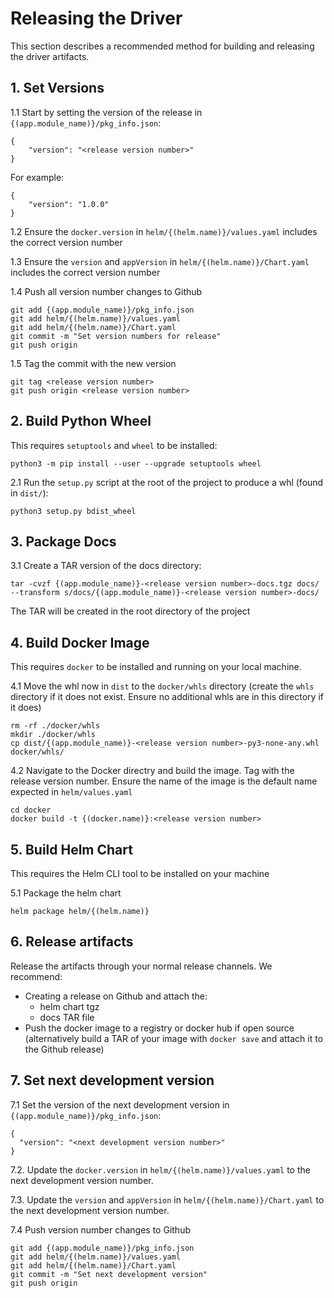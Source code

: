 # Releasing the Driver

This section describes a recommended method for building and releasing the driver artifacts. 

## 1. Set Versions

1.1 Start by setting the version of the release in `{(app.module_name)}/pkg_info.json`:

```
{
    "version": "<release version number>"
}
```

For example:

```
{
    "version": "1.0.0"
}
```

1.2 Ensure the `docker.version` in `helm/{(helm.name)}/values.yaml` includes the correct version number

1.3 Ensure the `version` and `appVersion` in `helm/{(helm.name)}/Chart.yaml` includes the correct version number

1.4 Push all version number changes to Github

```
git add {(app.module_name)}/pkg_info.json
git add helm/{(helm.name)}/values.yaml
git add helm/{(helm.name)}/Chart.yaml
git commit -m "Set version numbers for release"
git push origin
```

1.5 Tag the commit with the new version 

```
git tag <release version number>
git push origin <release version number>
```

## 2. Build Python Wheel

This requires `setuptools` and `wheel` to be installed:

```
python3 -m pip install --user --upgrade setuptools wheel
```

2.1 Run the `setup.py` script at the root of the project to produce a whl (found in `dist/`):

```
python3 setup.py bdist_wheel
```

## 3. Package Docs

3.1 Create a TAR version of the docs directory:

```
tar -cvzf {(app.module_name)}-<release version number>-docs.tgz docs/ --transform s/docs/{(app.module_name)}-<release version number>-docs/
```

The TAR will be created in the root directory of the project

## 4. Build Docker Image

This requires `docker` to be installed and running on your local machine.

4.1 Move the whl now in `dist` to the `docker/whls` directory (create the `whls` directory if it does not exist. Ensure no additional whls are in this directory if it does)

```
rm -rf ./docker/whls
mkdir ./docker/whls
cp dist/{(app.module_name)}-<release version number>-py3-none-any.whl docker/whls/
```

4.2 Navigate to the Docker directry and build the image. Tag with the release version number. Ensure the name of the image is the default name expected in `helm/values.yaml`

```
cd docker
docker build -t {(docker.name)}:<release version number>
```

## 5. Build Helm Chart

This requires the Helm CLI tool to be installed on your machine

5.1 Package the helm chart

```
helm package helm/{(helm.name)}
```

## 6. Release artifacts

Release the artifacts through your normal release channels. We recommend:

- Creating a release on Github and attach the:
    - helm chart tgz
    - docs TAR file
- Push the docker image to a registry or docker hub if open source (alternatively build a TAR of your image with `docker save` and attach it to the Github release)

## 7. Set next development version

7.1 Set the version of the next development version in `{(app.module_name)}/pkg_info.json`:

```
{
  "version": "<next development version number>"
}
```

7.2. Update the `docker.version` in `helm/{(helm.name)}/values.yaml` to the next development version number.

7.3. Update the `version` and `appVersion` in `helm/{(helm.name)}/Chart.yaml` to the next development version number.

7.4 Push version number changes to Github

```
git add {(app.module_name)}/pkg_info.json
git add helm/{(helm.name)}/values.yaml
git add helm/{(helm.name)}/Chart.yaml
git commit -m "Set next development version"
git push origin
```